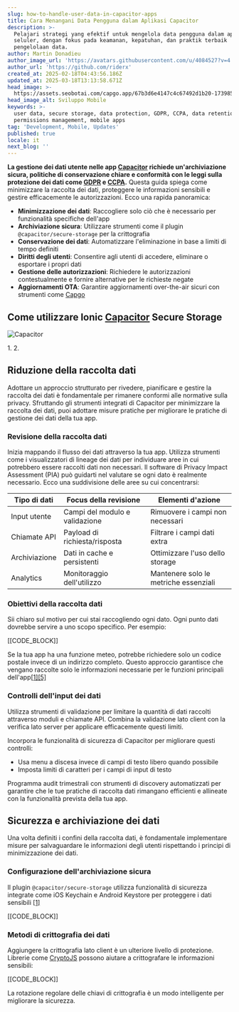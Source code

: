 ```yaml
---
slug: how-to-handle-user-data-in-capacitor-apps
title: Cara Menangani Data Pengguna dalam Aplikasi Capacitor
description: >-
  Pelajari strategi yang efektif untuk mengelola data pengguna dalam aplikasi
  seluler, dengan fokus pada keamanan, kepatuhan, dan praktik terbaik
  pengelolaan data.
author: Martin Donadieu
author_image_url: 'https://avatars.githubusercontent.com/u/4084527?v=4'
author_url: 'https://github.com/riderx'
created_at: 2025-02-18T04:43:56.186Z
updated_at: 2025-03-18T13:13:58.671Z
head_image: >-
  https://assets.seobotai.com/capgo.app/67b3d6e4147c4c67492d1b20-1739853969789.jpg
head_image_alt: Sviluppo Mobile
keywords: >-
  user data, secure storage, data protection, GDPR, CCPA, data retention,
  permissions management, mobile apps
tag: 'Development, Mobile, Updates'
published: true
locale: it
next_blog: ''
---
```


**La gestione dei dati utente nelle app [Capacitor](https://capacitorjscom/) richiede un'archiviazione sicura, politiche di conservazione chiare e conformità con le leggi sulla protezione dei dati come [GDPR](https://enwikipediaorg/wiki/General_Data_Protection_Regulation) e [CCPA](https://enwikipediaorg/wiki/California_Consumer_Privacy_Act).** Questa guida spiega come minimizzare la raccolta dei dati, proteggere le informazioni sensibili e gestire efficacemente le autorizzazioni. Ecco una rapida panoramica:

-   **Minimizzazione dei dati**: Raccogliere solo ciò che è necessario per funzionalità specifiche dell'app
-   **Archiviazione sicura**: Utilizzare strumenti come il plugin `@capacitor/secure-storage` per la crittografia
-   **Conservazione dei dati**: Automatizzare l'eliminazione in base a limiti di tempo definiti
-   **Diritti degli utenti**: Consentire agli utenti di accedere, eliminare o esportare i propri dati
-   **Gestione delle autorizzazioni**: Richiedere le autorizzazioni contestualmente e fornire alternative per le richieste negate
-   **Aggiornamenti OTA**: Garantire aggiornamenti over-the-air sicuri con strumenti come [Capgo](https://capgoapp/)

## Come utilizzare Ionic [Capacitor](https://capacitorjscom/) Secure Storage

![Capacitor](https://mars-imagesimgixnet/seobot/screenshots/capacitorjscom-4c1a6a7e452082d30f5bff9840b00b7d-2025-02-18jpg?auto=compress)

<Steps>
<Step>1.</Step>
<Step>2.</Step>
</Steps>

## Riduzione della raccolta dati

Adottare un approccio strutturato per rivedere, pianificare e gestire la raccolta dei dati è fondamentale per rimanere conformi alle normative sulla privacy. Sfruttando gli strumenti integrati di Capacitor per minimizzare la raccolta dei dati, puoi adottare misure pratiche per migliorare le pratiche di gestione dei dati della tua app.

### Revisione della raccolta dati

Inizia mappando il flusso dei dati attraverso la tua app. Utilizza strumenti come i visualizzatori di lineage dei dati per individuare aree in cui potrebbero essere raccolti dati non necessari. Il software di Privacy Impact Assessment (PIA) può guidarti nel valutare se ogni dato è realmente necessario. Ecco una suddivisione delle aree su cui concentrarsi:

| Tipo di dati | Focus della revisione | Elementi d'azione |
| --- | --- | --- |
| Input utente | Campi del modulo e validazione | Rimuovere i campi non necessari |
| Chiamate API | Payload di richiesta/risposta | Filtrare i campi dati extra |
| Archiviazione | Dati in cache e persistenti | Ottimizzare l'uso dello storage |
| Analytics | Monitoraggio dell'utilizzo | Mantenere solo le metriche essenziali |

### Obiettivi della raccolta dati

Sii chiaro sul motivo per cui stai raccogliendo ogni dato. Ogni punto dati dovrebbe servire a uno scopo specifico. Per esempio:

[[CODE_BLOCK]]

Se la tua app ha una funzione meteo, potrebbe richiedere solo un codice postale invece di un indirizzo completo. Questo approccio garantisce che vengano raccolte solo le informazioni necessarie per le funzioni principali dell'app[\[1\]](https://capacitorjscom/docs/guides/storage)[\[5\]](https://usercentricscom/knowledge-hub/data-minimization/)

### Controlli dell'input dei dati

Utilizza strumenti di validazione per limitare la quantità di dati raccolti attraverso moduli e chiamate API. Combina la validazione lato client con la verifica lato server per applicare efficacemente questi limiti.

Incorpora le funzionalità di sicurezza di Capacitor per migliorare questi controlli:

-   Usa menu a discesa invece di campi di testo libero quando possibile
-   Imposta limiti di caratteri per i campi di input di testo

Programma audit trimestrali con strumenti di discovery automatizzati per garantire che le tue pratiche di raccolta dati rimangano efficienti e allineate con la funzionalità prevista della tua app.

## Sicurezza e archiviazione dei dati

Una volta definiti i confini della raccolta dati, è fondamentale implementare misure per salvaguardare le informazioni degli utenti rispettando i principi di minimizzazione dei dati.

### Configurazione dell'archiviazione sicura

Il plugin `@capacitor/secure-storage` utilizza funzionalità di sicurezza integrate come iOS Keychain e Android Keystore per proteggere i dati sensibili [\[1\]](https://capacitorjscom/docs/guides/storage)

[[CODE_BLOCK]]

### Metodi di crittografia dei dati

Aggiungere la crittografia lato client è un ulteriore livello di protezione. Librerie come [CryptoJS](https://cryptojsgitbookio/docs) possono aiutare a crittografare le informazioni sensibili:

[[CODE_BLOCK]]

La rotazione regolare delle chiavi di crittografia è un modo intelligente per migliorare la sicurezza.